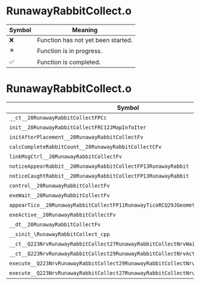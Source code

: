 # RunawayRabbitCollect.o
| Symbol | Meaning 
| ------------- | ------------- 
| :x: | Function has not yet been started. 
| :eight_pointed_black_star: | Function is in progress. 
| :white_check_mark: | Function is completed. 


# RunawayRabbitCollect.o
| Symbol | Decompiled? |
| ------------- | ------------- |
| `__ct__20RunawayRabbitCollectFPCc` | :x: |
| `init__20RunawayRabbitCollectFRC12JMapInfoIter` | :x: |
| `initAfterPlacement__20RunawayRabbitCollectFv` | :x: |
| `calcCompleteRabbitCount__20RunawayRabbitCollectCFv` | :x: |
| `linkMsgCtrl__20RunawayRabbitCollectFv` | :x: |
| `noticeAppearRabbit__20RunawayRabbitCollectFP13RunawayRabbit` | :x: |
| `noticeCaughtRabbit__20RunawayRabbitCollectFP13RunawayRabbit` | :x: |
| `control__20RunawayRabbitCollectFv` | :x: |
| `exeWait__20RunawayRabbitCollectFv` | :x: |
| `appearTico__20RunawayRabbitCollectFP11RunawayTicoRCQ29JGeometry8TVec3&lt;f&gt;` | :x: |
| `exeActive__20RunawayRabbitCollectFv` | :x: |
| `__dt__20RunawayRabbitCollectFv` | :x: |
| `__sinit_\RunawayRabbitCollect_cpp` | :x: |
| `__ct__Q223NrvRunawayRabbitCollect27RunawayRabbitCollectNrvWaitFv` | :x: |
| `__ct__Q223NrvRunawayRabbitCollect29RunawayRabbitCollectNrvActiveFv` | :x: |
| `execute__Q223NrvRunawayRabbitCollect29RunawayRabbitCollectNrvActiveCFP5Spine` | :x: |
| `execute__Q223NrvRunawayRabbitCollect27RunawayRabbitCollectNrvWaitCFP5Spine` | :x: |
